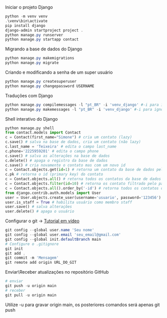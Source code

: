 Iniciar o projeto Django

```powershell
python -m venv venv
.\venv\bin\activate
pip install django
django-admin startproject project .
python manage.py runserver
python manage.py startapp contact
```

Migrando a base de dados do Django

```powershell
python manage.py makemigrations
python manage.py migrate
```

Criando e modificando a senha de um super usuário
```powershell
python manage.py createsuperuser
python manage.py changepassword USERNAME
```

Traduções com Django
```powershell
python manage.py compilemessages -l "pt_BR" -i 'venv_django' #-i para ignorar arquivos do ambiente virtual
python manage.py makemessages -l "pt_BR" -i 'venv_django' #-i para ignorar arquivos do ambiente virtual
```

Shell interativo do Django
```python
python manage.py shell
from contact.models import Contact
c = Contact(first_name="Simone") # cria um contato (lazy)
c.save() # salva na base de dados, cria um contato (não lazy)
c.last_name = 'Teixeira' # edita o campo last_name
c.phone='2225959201' # edita o campo phone
c.save() # salva as alterações na base de dados
c.delete() # apaga o registro da base de dados
c.save() # cria novamente o contato mas com um novo id
c = Contact.objects.get(id=1) # retorna um contato da base de dados pelo id
c.pk # retorna o id (primary key) do contato
c = Contact.objects.all() # retorna todos os contatos da base de dados
c = Contact.objects.filter(id=10) # retorna os contato filtrado pelo parâmetro informado
c = Contact.objects.all().order_by('-id') # retorna todos os contatos da base de dados em ordem decrescente
from django.contrib.auth.models import User
user = User.objects.create_user(username='usuario', password='123456') # cria um usuário com username e password (não lazy)
user.is_staff = True # habilita usuário como membro staff
user.save() # salva alterações
user.delete() # apaga o usuário
```

Configurar o git -> [Tutorial em vídeo](https://www.youtube.com/watch?v=SnTBOhYFr28&feature=youtu.be)

```powershell
git config --global user.name 'Seu nome'
git config --global user.email 'seu_email@gmail.com'
git config --global init.defaultBranch main
# Configure o .gitignore
git init
git add .
git commit -m 'Mensagem'
git remote add origin URL_DO_GIT
```

Enviar\Receber atualizações no repositório GitHub

```powershell
# enviar
git push -u origin main 
# receber
git pull -u origin main 
```
Utilize -u para gravar origin main, os posteriores comandos será apenas git push